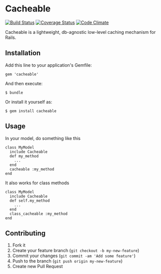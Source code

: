 # Cacheable

[![Build Status](https://travis-ci.org/opahk/cacheable.png?branch=master)](https://travis-ci.org/opahk/cacheable)
[![Coverage Status](https://coveralls.io/repos/opahk/cacheable/badge.png)](https://coveralls.io/r/opahk/cacheable)
[![Code Climate](https://codeclimate.com/github/opahk/cacheable.png)](https://codeclimate.com/github/opahk/cacheable)

Cacheable is a lightweight, db-agnostic low-level caching mechanism for Rails.

## Installation

Add this line to your application's Gemfile:

    gem 'cacheable'

And then execute:

    $ bundle

Or install it yourself as:

    $ gem install cacheable

## Usage

In your model, do something like this

    class MyModel
      include Cacheable
      def my_method
        ...
      end
      cacheable :my_method
    end

It also works for class methods

    class MyModel
      include Cacheable
      def self.my_method
        ...
      end
      class_cacheable :my_method
    end

## Contributing

1. Fork it
2. Create your feature branch (`git checkout -b my-new-feature`)
3. Commit your changes (`git commit -am 'Add some feature'`)
4. Push to the branch (`git push origin my-new-feature`)
5. Create new Pull Request
